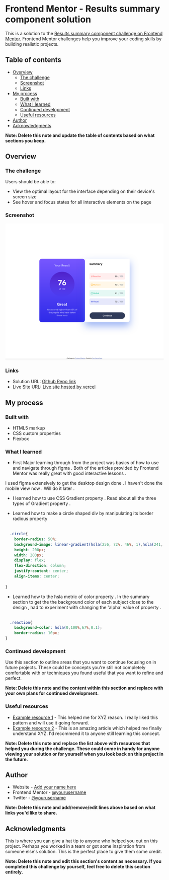 # Frontend Mentor - Results summary component solution

This is a solution to the [Results summary component challenge on Frontend Mentor](https://www.frontendmentor.io/challenges/results-summary-component-CE_K6s0maV). Frontend Mentor challenges help you improve your coding skills by building realistic projects. 

## Table of contents

- [Overview](#overview)
  - [The challenge](#the-challenge)
  - [Screenshot](#screenshot)
  - [Links](#links)
- [My process](#my-process)
  - [Built with](#built-with)
  - [What I learned](#what-i-learned)
  - [Continued development](#continued-development)
  - [Useful resources](#useful-resources)
- [Author](#author)
- [Acknowledgments](#acknowledgments)

**Note: Delete this note and update the table of contents based on what sections you keep.**

## Overview

### The challenge

Users should be able to:

- View the optimal layout for the interface depending on their device's screen size
- See hover and focus states for all interactive elements on the page

### Screenshot

![](./Screenshot-Frontend%20Mentor%20Results%20summary%20component.png)



### Links

- Solution URL: [Github Repo link](https://github.com/utsobanerjee/result-summary-frontendmentor)
- Live Site URL: [Live site hosted by vercel](https://utso-result.vercel.app/)

## My process

### Built with

- HTML5 markup
- CSS custom properties
- Flexbox



### What I learned

- First Major learning through from the project was basics of how to use and navigate through figma . Both of the articles provided by Frontend Mentor was really great with good interactive lessons .

I used figma extensively to get the desktop design done . I haven't done the mobile view now . Will do it later .

- I learned how to use CSS Gradient property . Read about all the three types of Gradient property .

- Learned how to make a circle shaped div by manipulating its border radious property 

```css

  .circle{
    border-radius: 50%;
    background-image: linear-gradient(hsla(256, 72%, 46%, 1),hsla(241, 72%, 46%, 0));
    height: 200px;
    width: 200px;
    display: flex;
    flex-direction: column;
    justify-content: center;
    align-items: center;
    
}
```


- Learned how to  the hsla metric of color property . In the summary section to get the the background color of each subject close to the design , had to experiment with changing the 'alpha' value of property .

```css

  .reaction{
    background-color: hsla(0,100%,67%,0.1);
    border-radius: 10px;
}

```


### Continued development

Use this section to outline areas that you want to continue focusing on in future projects. These could be concepts you're still not completely comfortable with or techniques you found useful that you want to refine and perfect.

**Note: Delete this note and the content within this section and replace with your own plans for continued development.**

### Useful resources

- [Example resource 1](https://www.example.com) - This helped me for XYZ reason. I really liked this pattern and will use it going forward.
- [Example resource 2](https://www.example.com) - This is an amazing article which helped me finally understand XYZ. I'd recommend it to anyone still learning this concept.

**Note: Delete this note and replace the list above with resources that helped you during the challenge. These could come in handy for anyone viewing your solution or for yourself when you look back on this project in the future.**

## Author

- Website - [Add your name here](https://www.your-site.com)
- Frontend Mentor - [@yourusername](https://www.frontendmentor.io/profile/yourusername)
- Twitter - [@yourusername](https://www.twitter.com/yourusername)

**Note: Delete this note and add/remove/edit lines above based on what links you'd like to share.**

## Acknowledgments

This is where you can give a hat tip to anyone who helped you out on this project. Perhaps you worked in a team or got some inspiration from someone else's solution. This is the perfect place to give them some credit.

**Note: Delete this note and edit this section's content as necessary. If you completed this challenge by yourself, feel free to delete this section entirely.**
